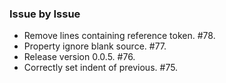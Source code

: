 ### Issue by Issue

 * Remove lines containing reference token. #78.
 * Property ignore blank source. #77.
 * Release version 0.0.5. #76.
 * Correctly set indent of previous. #75.
